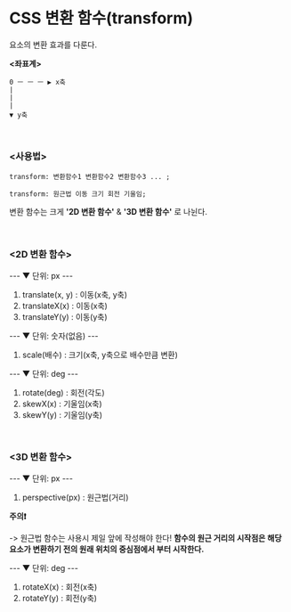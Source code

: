 # CSS 변환 함수(transform)
요소의 변환 효과를 다룬다.

**<좌표계>**
```
0 ㅡ ㅡ ㅡ ▶︎ x축
|
|
|
▼ y축
```

<br>

### <사용법>

```
transform: 변환함수1 변환함수2 변환함수3 ... ;

transform: 원근법 이동 크기 회전 기울임;
```

변환 함수는 크게 **'2D 변환 함수'** & **'3D 변환 함수'** 로 나뉜다.

<br>

### <2D 변환 함수>

--- ▼ 단위: px ---
1. translate(x, y) : 이동(x축, y축)
2. translateX(x) : 이동(x축)
3. translateY(y) : 이동(y축)

--- ▼ 단위: 숫자(없음) ---
1. scale(배수) : 크기(x축, y축으로 배수만큼 변환)

--- ▼ 단위: deg ---
1. rotate(deg) : 회전(각도)
2. skewX(x) : 기울임(x축)
3. skewY(y) : 기울임(y축)

<br>

### <3D 변환 함수>

--- ▼ 단위: px ---
1. perspective(px) : 원근법(거리)

**주의❗️**

-> 원근법 함수는 사용시 제일 앞에 작성해야 한다! **함수의 원근 거리의 시작점은 해당 요소가 변환하기 전의 원래 위치의 중심점에서 부터 시작한다.**

--- ▼ 단위: deg ---
1. rotateX(x) : 회전(x축)
2. rotateY(y) : 회전(y축)